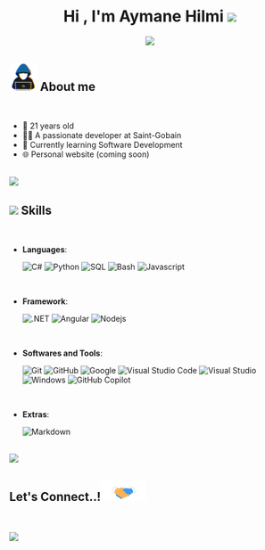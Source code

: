 
<h1 align="center"><b>Hi , I'm Aymane Hilmi </b><img src="https://media.giphy.com/media/hvRJCLFzcasrR4ia7z/giphy.gif" width="35"></h1>
<p align="center">
  <a href="https://github.com/DenverCoder1/readme-typing-svg"><img src="https://readme-typing-svg.herokuapp.com?font=Time+New+Roman&size=25&pause=1000&color=2CC3F7&center=true&vCenter=true&width=600&height=100&lines=Software+Engineer+Student;Love+to+learn+new+things"></a>
</p>

## <picture><img src = "https://raw.githubusercontent.com/clementfornes13/clementfornes13/main/about_me.gif" width = 50px></picture> **About me**

<br>

- 🎂 21 years old
- 👨‍💻 A passionate developer at Saint-Gobain
- 🌱 Currently learning Software Development
- 🌐 Personal website (coming soon)

<br>
<img src="https://user-images.githubusercontent.com/73097560/115834477-dbab4500-a447-11eb-908a-139a6edaec5c.gif"><br>

## <img src="https://media2.giphy.com/media/QssGEmpkyEOhBCb7e1/giphy.gif?cid=ecf05e47a0n3gi1bfqntqmob8g9aid1oyj2wr3ds3mg700bl&rid=giphy.gif" width ="25"><b> Skills</b>
<br>

<p align="center">

- **Languages**:
    
    ![C#](https://img.shields.io/badge/C%23-239120?style=for-the-badge&logo=c-sharp&logoColor=white)
    ![Python](https://img.shields.io/badge/Python%20-%2314354C.svg?style=for-the-badge&logo=python&logoColor=white)
    ![SQL](https://img.shields.io/badge/SQL-00000F?style=for-the-badge&logo=postgresql&logoColor=white)
    ![Bash](https://img.shields.io/badge/Shell_Script-121011?style=for-the-badge&logo=gnu-bash&logoColor=white)
    ![Javascript](https://img.shields.io/badge/JavaScript-F7DF1E?style=for-the-badge&logo=javascript&logoColor=black)

<br>   

- **Framework**:

    ![.NET](https://img.shields.io/badge/.NET-5C2D91?style=for-the-badge&logo=.net&logoColor=white)
    ![Angular](https://img.shields.io/badge/Angular-DD0031?style=for-the-badge&logo=angular&logoColor=white)
    ![Nodejs](https://img.shields.io/badge/Node.js-43853D?style=for-the-badge&logo=node.js&logoColor=white)

<br>

- **Softwares and Tools**:

    ![Git](https://img.shields.io/badge/git-%23F05033.svg?style=for-the-badge&logo=git&logoColor=white)
    ![GitHub](https://img.shields.io/badge/github-%23121011.svg?style=for-the-badge&logo=github&logoColor=white)
    ![Google](https://img.shields.io/badge/google-%234285F4.svg?style=for-the-badge&logo=google&logoColor=white)
    ![Visual Studio Code](https://img.shields.io/badge/Visual%20Studio%20Code-0078d7.svg?style=for-the-badge&logo=visual-studio-code&logoColor=white)
    ![Visual Studio](https://img.shields.io/badge/Visual%20Studio-5C2D91.svg?style=for-the-badge&logo=visual-studio&logoColor=white)
    ![Windows](https://img.shields.io/badge/Windows-0078D6?style=for-the-badge&logo=windows&logoColor=white)
    ![GitHub Copilot](https://img.shields.io/badge/GitHub%20Copilot-000000?style=for-the-badge&logo=github&logoColor=white)

<br>

- **Extras**:

    ![Markdown](https://img.shields.io/badge/markdown-%23000000.svg?style=for-the-badge&logo=markdown&logoColor=white)   
    
</p>

<br>
<img src="https://user-images.githubusercontent.com/73097560/115834477-dbab4500-a447-11eb-908a-139a6edaec5c.gif"><br>



## <b> Let's Connect..!</b><img src="https://raw.githubusercontent.com/clementfornes13/clementfornes13/main/handshake.gif" width ="80">
<br>
<div align='left'>

</div>

<br>
<img src="https://user-images.githubusercontent.com/73097560/115834477-dbab4500-a447-11eb-908a-139a6edaec5c.gif">
